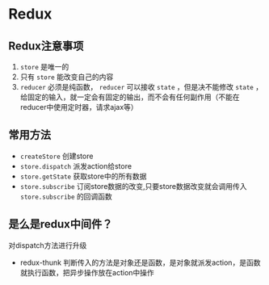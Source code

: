 # Redux

## Redux注意事项
1. `store` 是唯一的
2. 只有 `store` 能改变自己的内容
3. `reducer` 必须是纯函数， `reducer` 可以接收 `state` ，但是决不能修改 `state` ，给固定的输入，就一定会有固定的输出，而不会有任何副作用（不能在reducer中使用定时器，请求ajax等）

## 常用方法
* `createStore` 创建store
* `store.dispatch` 派发action给store
* `store.getState` 获取store中的所有数据
* `store.subscribe` 订阅store数据的改变,只要store数据改变就会调用传入 `store.subscribe` 的回调函数

## 是么是redux中间件？
对dispatch方法进行升级

* redux-thunk 判断传入的方法是对象还是函数，是对象就派发action，是函数就执行函数，把异步操作放在action中操作
  